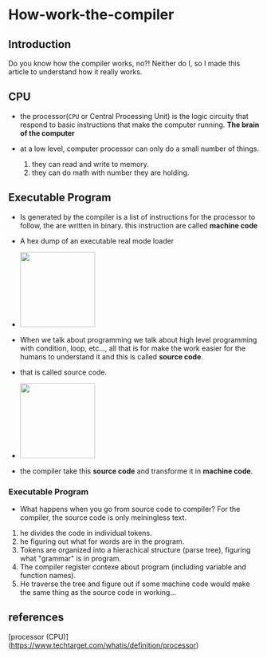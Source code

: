 # How-work-the-compiler

## Introduction
Do you know how the compiler works, no?! Neither do I, so I made this article to understand how it really works.

## CPU
* the processor(`CPU` or Central Processing Unit) is the logic circuity that respond to basic instructions that make the computer running. **The brain of the computer**

* at a low level, computer processor can only do a small number of things.
  1. they can read and write to memory.
  2. they can do math with number they are holding.

## Executable Program
* Is generated by the compiler is a list of instructions for the processor to follow, the are written in binary. this instruction are called **machine code**

* A hex dump of an executable real mode loader   
* <img src="https://upload.wikimedia.org/wikipedia/commons/2/29/Binary_executable_file2.png" width="150">

* When we talk about programming we talk about high level programming with condition, loop, etc..., all that is for make the work easier for the humans to understand it and this is called **source code**.
* that is called source code.
* <img src="https://www.tldevtech.com/wp-content/uploads/2021/07/source-code.jpg" width="150">
* the compiler take this **source code** and transforme it in **machine code**.

### Executable Program
* What happens when you go from source code to compiler? For the compiler, the source code is only meiningless text.
1. he divides the code in individual tokens.
2. he figuring out what for words are in the program.
3. Tokens are organized into a hierachical structure (parse tree), figuring what "grammar" is in program.
4. The compiler register contexe about program (including variable and function names).
5. He traverse the tree and figure out if some machine code would make the same thing as the source code 
in working...
## references

[processor (CPU)] (https://www.techtarget.com/whatis/definition/processor)
